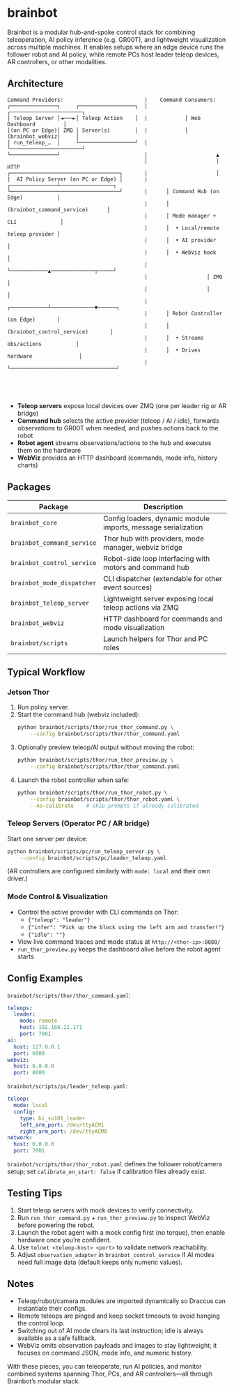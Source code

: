 # brainbot

Brainbot is a modular hub-and-spoke control stack for combining teleoperation, AI policy inference (e.g. GR00T), and lightweight visualization across multiple machines. It enables setups where an edge device runs the follower robot and AI policy, while remote PCs host leader teleop devices, AR controllers, or other modalities.

## Architecture

```
Command Providers:                          |    Command Consumers:
┌───────────────┐     ┌──────────────────┐  |            ┌───────────────────────┐
│ Teleop Server │◄───►│ Teleop Action    │  |            │ Web Dashboard         │
│(on PC or Edge)│ ZMQ │ Server(s)        │  |            │ (brainbot_webviz)     │
│ run_teleop_…  │     └──────────────────┘  |            └───────────────────────┘
└───────────────┘                           |                      ▲
                                            |                      │ HTTP
┌───────────────────────────────────┐       |                      │
|  AI Policy Server (on PC or Edge) │       |      ┌───────────────┴─────────────────┐
└───────────────────────────────────┘       |      │ Command Hub (on Edge)           │
                                            |      │ (brainbot_command_service)      │
                                            |      │ Mode manager + CLI              │
                                            |      │  • Local/remote teleop provider │
                                            |      │  • AI provider                  │
                                            |      │  • WebViz hook                  │
                                            |      └────────────▲──────────────┬─────┘
                                            |                   │ ZMQ          │
                                            |                   │              │
                                            |      ┌────────────┴──────────────▼──────┐
                                            |      │ Robot Controller (on Edge)       │
                                            |      │ (brainbot_control_service)       │
                                            |      │  • Streams obs/actions           │
                                            |      │  • Drives hardware               │
                                            |      └──────────────────────────────────┘
                                                         
                                          
                                          
                                          
```

- **Teleop servers** expose local devices over ZMQ (one per leader rig or AR bridge)
- **Command hub** selects the active provider (teleop / AI / idle), forwards observations to GR00T when needed, and pushes actions back to the robot
- **Robot agent** streams observations/actions to the hub and executes them on the hardware
- **WebViz** provides an HTTP dashboard (commands, mode info, history charts)

## Packages

| Package | Description |
|---------|-------------|
| `brainbot_core` | Config loaders, dynamic module imports, message serialization |
| `brainbot_command_service` | Thor hub with providers, mode manager, webviz bridge |
| `brainbot_control_service` | Robot-side loop interfacing with motors and command hub |
| `brainbot_mode_dispatcher` | CLI dispatcher (extendable for other event sources) |
| `brainbot_teleop_server` | Lightweight server exposing local teleop actions via ZMQ |
| `brainbot_webviz` | HTTP dashboard for commands and mode visualization |
| `brainbot/scripts` | Launch helpers for Thor and PC roles |

## Typical Workflow

### Jetson Thor
1. Run policy server.
2. Start the command hub (webviz included):
   ```bash
   python brainbot/scripts/thor/run_thor_command.py \
       --config brainbot/scripts/thor/thor_command.yaml
   ```
3. Optionally preview teleop/AI output without moving the robot:
   ```bash
   python brainbot/scripts/thor/run_thor_preview.py \
       --config brainbot/scripts/thor/thor_command.yaml
   ```
4. Launch the robot controller when safe:
   ```bash
   python brainbot/scripts/thor/run_thor_robot.py \
       --config brainbot/scripts/thor/thor_robot.yaml \
       --no-calibrate    # skip prompts if already calibrated
   ```

### Teleop Servers (Operator PC / AR bridge)
Start one server per device:
```bash
python brainbot/scripts/pc/run_teleop_server.py \
    --config brainbot/scripts/pc/leader_teleop.yaml
```
(AR controllers are configured similarly with `mode: local` and their own driver.)

### Mode Control & Visualization
- Control the active provider with CLI commands on Thor:
  - `{"teleop": "leader"}`
  - `{"infer": "Pick up the block using the left arm and transfer!"}`
  - `{"idle": ""}`
- View live command traces and mode status at `http://<thor-ip>:8080/`
- `run_thor_preview.py` keeps the dashboard alive before the robot agent starts

## Config Examples

`brainbot/scripts/thor/thor_command.yaml`:
```yaml
teleops:
  leader:
    mode: remote
    host: 192.168.22.171
    port: 7001
ai:
  host: 127.0.0.1
  port: 6000
webviz:
  host: 0.0.0.0
  port: 8080
```

`brainbot/scripts/pc/leader_teleop.yaml`:
```yaml
teleop:
  mode: local
  config:
    type: bi_so101_leader
    left_arm_port: /dev/ttyACM1
    right_arm_port: /dev/ttyACM0
network:
  host: 0.0.0.0
  port: 7001
```

`brainbot/scripts/thor/thor_robot.yaml` defines the follower robot/camera setup; set `calibrate_on_start: false` if calibration files already exist.

## Testing Tips
1. Start teleop servers with mock devices to verify connectivity.
2. Run `run_thor_command.py` + `run_thor_preview.py` to inspect WebViz before powering the robot.
3. Launch the robot agent with a mock config first (no torque), then enable hardware once you’re confident.
4. Use `telnet <teleop-host> <port>` to validate network reachability.
5. Adjust `observation_adapter` in `brainbot_control_service` if AI modes need full image data (default keeps only numeric values).

## Notes
- Teleop/robot/camera modules are imported dynamically so Draccus can instantiate their configs.
- Remote teleops are pinged and keep socket timeouts to avoid hanging the control loop.
- Switching out of AI mode clears its last instruction; idle is always available as a safe fallback.
- WebViz omits observation payloads and images to stay lightweight; it focuses on command JSON, mode info, and numeric history.

With these pieces, you can teleoperate, run AI policies, and monitor combined systems spanning Thor, PCs, and AR controllers—all through Brainbot’s modular stack.
